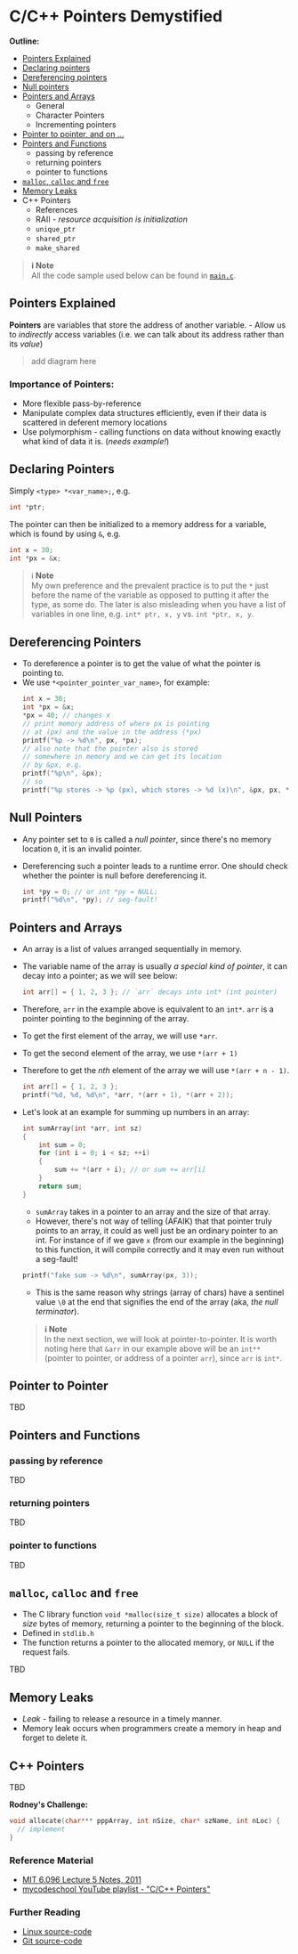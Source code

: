 # C/C++ Pointers Demystified

**Outline:**
- [Pointers Explained](#pointers-explained)
- [Declaring pointers](#declaring-pointers)
- [Dereferencing pointers](#dereferencing-pointers)
- [Null pointers](#null-pointers)
- [Pointers and Arrays](#pointers-and-arrays)
    - General
    - Character Pointers
    - Incrementing pointers
- [Pointer to pointer, and on ...](#pointer-to-pointer)
- [Pointers and Functions](#pointers-and-functions)
    - passing by reference
    - returning pointers
    - pointer to functions
- [`malloc`, `calloc` and `free`](#malloc-calloc-and-free)
- [Memory Leaks](#memory-leaks)
- C++ Pointers
    - References
    - RAII - _resource acquisition is initialization_
    - `unique_ptr`
    - `shared_ptr`
    - `make_shared`

> **ℹ Note** <br/>
> All the code sample used below can be found in [`main.c`](code-sample/main.c).

## Pointers Explained

**Pointers** are variables that store the address of another variable.
    - Allow us to _indirectly_ access variables (i.e. we can talk about its address rather than its _value_)

> add diagram here

### Importance of Pointers:

- More flexible pass-by-reference
- Manipulate complex data structures efficiently, even if their data is scattered in deferent memory locations
- Use polymorphism - calling functions on data without knowing exactly what kind of data it is. (_needs example!_)

## Declaring Pointers

Simply `<type> *<var_name>;`, e.g.

```c
int *ptr;
```
The pointer can then be initialized to a memory address for a variable, which is found by using `&`, e.g.

```c
int x = 30;
int *px = &x;
```

> ℹ **Note** <br/>
> My own preference and the prevalent practice is to put the `*` just before the name of the variable as opposed to putting it after the type, as some do. The later is also misleading when you have a list of variables in one line, e.g. `int* ptr, x, y` vs. `int *ptr, x, y`.

## Dereferencing Pointers

- To dereference a pointer is to get the value of what the pointer is pointing to.
- We use `*<pointer_pointer_var_name>`, for example:
    ```c
    int x = 30;
    int *px = &x;
    *px = 40; // changes x
    // print memory address of where px is pointing 
    // at (px) and the value in the address (*px)
    printf("%p -> %d\n", px, *px); 
    // also note that the pointer also is stored 
    // somewhere in memory and we can get its location 
    // by &px, e.g.
    printf("%p\n", &px);
    // so
    printf("%p stores -> %p (px), which stores -> %d (x)\n", &px, px, *px);
    ```

## Null Pointers

- Any pointer set to `0` is called a _null pointer_, since there's no memory location `0`, it is an invalid pointer.
- Dereferencing such a pointer leads to a runtime error. One should check whether the pointer is null before dereferencing it.

    ```c
    int *py = 0; // or int *py = NULL;
    printf("%d\n", *py); // seg-fault!
    ```


## Pointers and Arrays

- An array is a list of values arranged sequentially in memory.
- The variable name of the array is usually _a special kind of pointer_, it can decay into a pointer; as we will see below:

    ```c
    int arr[] = { 1, 2, 3 }; // `arr` decays into int* (int pointer)
    ```
- Therefore, `arr` in the example above is equivalent to an `int*`. `arr` is a pointer pointing to the beginning of the array.
- To get the first element of the array, we will use `*arr`.
- To get the second element of the array, we use `*(arr + 1)`
- Therefore to get the _nth_ element of the array we will use `*(arr + n - 1)`.

    ```c
    int arr[] = { 1, 2, 3 };
    printf("%d, %d, %d\n", *arr, *(arr + 1), *(arr + 2));
    ```
- Let's look at an example for summing up numbers in an array:
    ```c
    int sumArray(int *arr, int sz)
    {
        int sum = 0;
        for (int i = 0; i < sz; ++i)
        {
            sum += *(arr + i); // or sum += arr[i]
        }
        return sum;
    }
    ```
    - `sumArray` takes in a pointer to an array and the size of that array.
    - However, there's not way of telling (AFAIK) that that pointer truly points to an array, it could as well just be an ordinary pointer to an int. For instance of if we gave `x` (from our example in the beginning) to this function, it will compile correctly and it may even run without a seg-fault!
    ```c
    printf("fake sum -> %d\n", sumArray(px, 3));
    ```
    - This is the same reason why strings (array of chars) have a sentinel value `\0` at the end that signifies the end of the array (aka, _the null terminator_).

    > **ℹ Note** <br/>
    > In the next section, we will look at pointer-to-pointer. It is worth noting here that `&arr` in our example above will be an `int**` (pointer to pointer, or address of a pointer `arr`), since `arr` is `int*`.

## Pointer to Pointer
TBD

## Pointers and Functions

### passing by reference
TBD

### returning pointers
TBD

### pointer to functions
TBD

## `malloc`, `calloc` and `free`

- The C library function `void *malloc(size_t size)` allocates a block of _size_ bytes of memory, returning a pointer to the beginning of the block.
- Defined in `stdlib.h`
- The function returns a pointer to the allocated memory, or `NULL` if the request fails.

TBD

## Memory Leaks
- _Leak_ - failing to release a resource in a timely manner.
- Memory leak occurs when programmers create a memory in heap and forget to delete it.

## C++ Pointers

TBD

**Rodney's Challenge:**

```c
void allocate(char*** pppArray, int nSize, char* szName, int nLoc) {
  // implement
}
```

### Reference Material

- [MIT 6.096 Lecture 5 Notes, 2011](https://ocw.mit.edu/courses/electrical-engineering-and-computer-science/6-096-introduction-to-c-january-iap-2011/lecture-notes/MIT6_096IAP11_lec05.pdf)
- [mycodeschool YouTube playlist - "C/C++ Pointers"](https://www.youtube.com/watch?v=h-HBipu_1P0&list=PL2_aWCzGMAwLZp6LMUKI3cc7pgGsasm2_&index=2&t=0s)

### Further Reading

- [Linux source-code](https://elixir.bootlin.com/linux/latest/source)
- [Git source-code](https://github.com/git/git)

